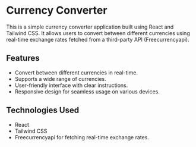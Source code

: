 # Currency Converter

This is a simple currency converter application built using React and Tailwind CSS. It allows users to convert between different currencies using real-time exchange rates fetched from a third-party API (Freecurrencyapi).

## Features

- Convert between different currencies in real-time.
- Supports a wide range of currencies.
- User-friendly interface with clear instructions.
- Responsive design for seamless usage on various devices.

## Technologies Used

- React
- Tailwind CSS
- Freecurrencyapi for fetching real-time exchange rates.
